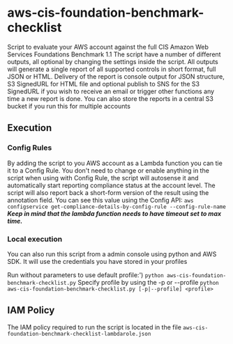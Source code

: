 # aws-cis-foundation-benchmark-checklist
Script to evaluate your AWS account against the full CIS Amazon Web Services
Foundations Benchmark 1.1
The script have a number of different outputs, all optional by changing the
settings inside the script.
All outputs will generate a single report of all supported controls in short
format, full JSON or HTML.
Delivery of the report is console output for JSON structure, S3 SignedURL for
HTML file and optional publish to SNS for the S3 SignedURL if you wish to
receive an email or trigger other functions any time a new report is done.
You can also store the reports in a central S3 bucket if you run this for
multiple accounts

## Execution
### Config Rules
By adding the script to you AWS account as a Lambda function you can tie it
to a Config Rule.
You don't need to change or enable anything in the script when using with
Config Rule, the script will autosense it and automatically start reporting
compliance status at the account level.
The script will also report back a short-form version of the result using
the annotation field. You can see this value using the Config API:
```aws configservice get-compliance-details-by-config-rule --config-rule-name```
***Keep in mind that the lambda function needs to have timeout set to max time.***

### Local execution
You can also run this script from a admin console using python and AWS SDK.
It will use the credentials you have stored in your profiles

Run without parameters to use default profile:')
```python aws-cis-foundation-benchmark-checklist.py```
Specify profile by using the -p or --profile
```python aws-cis-foundation-benchmark-checklist.py [-p|--profile] <profile>```

## IAM Policy
The IAM policy required to run the script is located in the file 
```aws-cis-foundation-benchmark-checklist-lambdarole.json```